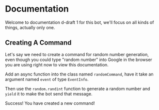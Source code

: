 # Documentation

Welcome to documentation d-draft 1 for this bot, we'll focus on all kinds of things, actually only one.

## Creating A Command

Let's say we need to create a command for random number generation, even though you could type "random number" into Google in the browser you are using right now to view this documentation.

Add an async function into the class named `randomCommand`, have it take an argument named `event` of type `EventInfo`.

Then use the `random.randint` function to generate a random number and `yield` it to make the bot send that message.

Success! You have created a new command!
